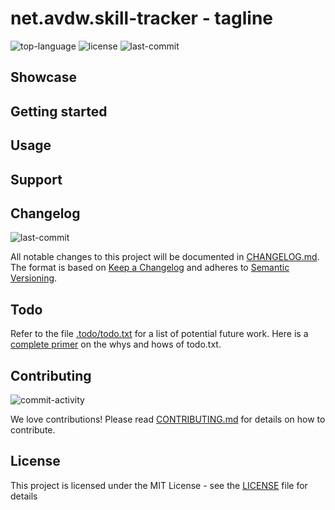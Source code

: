 # net.avdw.skill-tracker - tagline
![top-language](https://img.shields.io/github/languages/top/avanderw/skill-tracker)
![license](https://img.shields.io/github/license/avanderw/skill-tracker)
![last-commit](http://img.shields.io/github/last-commit/avanderw/skill-tracker/develop)

## Showcase

## Getting started

## Usage

## Support

## Changelog
![last-commit](https://img.shields.io/github/last-commit/avanderw/skill-tracker)
 
All notable changes to this project will be documented in [CHANGELOG.md](CHANGELOG.md). 
The format is based on [Keep a Changelog](https://keepachangelog.com/en/1.0.0/) 
and adheres to [Semantic Versioning](https://semver.org/spec/v2.0.0.html).

## Todo
Refer to the file [.todo/todo.txt](.todo/todo.txt) for a list of potential future work.
Here is a [complete primer](https://github.com/todotxt/todo.txt) on the whys and hows of todo.txt.

## Contributing
![commit-activity](https://img.shields.io/github/commit-activity/y/avanderw/skill-tracker)
 
We love contributions! Please read [CONTRIBUTING.md](CONTRIBUTING.md) for details on how to contribute.

## License 
This project is licensed under the MIT License - see the [LICENSE](LICENSE) file for details
